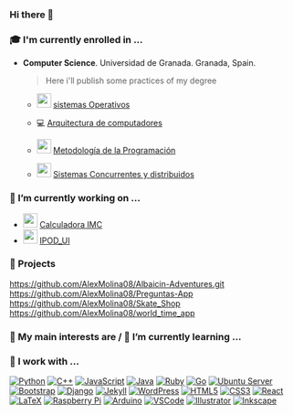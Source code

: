 ### Hi there 👋

<!--
**AlexMolina08/AlexMolina08** is a ✨ _special_ ✨ repository because its `README.md` (this file) appears on your GitHub profile.

Here are some ideas to get you started:

- 🔭 I’m currently working on ...
- 🌱 I’m currently learning ...
- 📫 How to reach me: ...
- 😄 Pronouns: ...
-->

### 🎓 I'm currently enrolled in ...

* **Computer Science**. Universidad de Granada. Granada, Spain.
  > Here i'll publish some practices of my degree
   
   * <img src="https://i2.wp.com/www.gladysgbegnedji.com/wp-content/uploads/2016/07/icono-engranaje-project-manager.png?fit=223%2C219&ssl=1" width="25" height="25">  [sistemas Operativos](https://github.com/AlexMolina08/Practicas_SO.git )
   
   
   * 💻  [Arquitectura de computadores](https://github.com/AlexMolina08/OPEN_MPIt)
   
   
   * <img src="https://cdn.icon-icons.com/icons2/145/PNG/256/memory_ram_hardware_21433.png" width="25" height="25">  [Metodología de la Programación](https://github.com/AlexMolina08/Metodologia-Programacion-UGR.git)
   
   
   * <img src="https://icon-library.com/images/parallel-icon/parallel-icon-10.jpg" width="25" height="25">  [Sistemas Concurrentes y distribuidos](https://github.com/AlexMolina08/Sistemas_Concurrentes_Distribuidos.git) 
   
  

### 🔭 I’m currently working on ...
*  <img src="https://emojipedia-us.s3.dualstack.us-west-1.amazonaws.com/thumbs/120/lg/57/pocket-calculator_1f5a9.png" width="25" height="25">  [Calculadora IMC](https://github.com/AlexMolina08/Calculadora_IMC.git)
*  <img src="http://www.myiconfinder.com/uploads/iconsets/256-256-cafaa6fde22359df59d31a4928f62193-ipod.png" width="25" height="25">  [IPOD_UI](https://github.com/AlexMolina08/ipod.git)

### 🔨 Projects
https://github.com/AlexMolina08/Albaicin-Adventures.git
https://github.com/AlexMolina08/Preguntas-App
https://github.com/AlexMolina08/Skate_Shop
https://github.com/AlexMolina08/world_time_app


### 💬 My main interests are / 🌱 I’m currently learning ...



### 👷 I work with ...

  [![Python](https://img.shields.io/badge/python-%233776ab.svg?&style=for-the-badge&logo=python&logoColor=white)](https://python.org) [![C++](https://img.shields.io/badge/c%2B%2B-%2300599c.svg?&style=for-the-badge&logo=c%2B%2B&logoColor=white)](https://isocpp.org) [![JavaScript](https://img.shields.io/badge/javascript-%23F7DF1E.svg?&style=for-the-badge&logo=javascript&logoColor=white)](https://developer.mozilla.org/docs/Web/JavaScript) [![Java](https://img.shields.io/badge/java-%23007396.svg?&style=for-the-badge&logo=java&logoColor=white)](https://java.com) [![Ruby](https://img.shields.io/badge/ruby-%23CC342D.svg?&style=for-the-badge&logo=ruby&logoColor=white)](https://ruby-lang.org) [![Go](https://img.shields.io/badge/go-%2300ADD8.svg?&style=for-the-badge&logo=go&logoColor=white)](https://golang.org) [![Ubuntu Server](https://img.shields.io/badge/ubuntu%20server-%23E95420.svg?&style=for-the-badge&logo=ubuntu&logoColor=white)](https://ubuntu.com/server) [![Bootstrap](https://img.shields.io/badge/bootstrap-%23563D7C.svg?&style=for-the-badge&logo=bootstrap&logoColor=white)](https://getbootstrap.com/) [![Django](https://img.shields.io/badge/django-%23092E20.svg?&style=for-the-badge&logo=django&logoColor=white)](https://djangoproject.com) [![Jekyll](https://img.shields.io/badge/jekyll-%23CC0000.svg?&style=for-the-badge&logo=jekyll&logoColor=white)](https://jekyllrb.com) [![WordPress](https://img.shields.io/badge/wordpress-%2321759B.svg?&style=for-the-badge&logo=wordpress&logoColor=white)](https://wordpress.org) [![HTML5](https://img.shields.io/badge/html5-%23E34F26.svg?&style=for-the-badge&logo=html5&logoColor=white)](https://developer.mozilla.org/docs/HTML/HTML5) [![CSS3](https://img.shields.io/badge/css3-%231572B6.svg?&style=for-the-badge&logo=css3&logoColor=white)](https://www.w3.org/Style/CSS) [![React](https://img.shields.io/badge/react-%2361DAFB.svg?&style=for-the-badge&logo=react&logoColor=white)](https://reactjs.org) [![LaTeX](https://img.shields.io/badge/latex-%23008080.svg?&style=for-the-badge&logo=latex&logoColor=white)](https://www.latex-project.org/) [![Raspberry Pi](https://img.shields.io/badge/raspberry%20pi-%23C51A4A.svg?&style=for-the-badge&logo=raspberry-pi&logoColor=white)](https://raspberrypi.org) [![Arduino](https://img.shields.io/badge/arduino-%2300979D.svg?&style=for-the-badge&logo=arduino&logoColor=white)](https://arduino.cc) [![VSCode](https://img.shields.io/badge/vscode-%23007ACC.svg?&style=for-the-badge&logo=visual-studio-code&logoColor=white)](https://code.visualstudio.com/) [![Illustrator](https://img.shields.io/badge/illustrator-%23FF9A00.svg?&style=for-the-badge&logo=adobe-illustrator&logoColor=white)](https://www.adobe.com/products/illustrator.html) [![Inkscape](https://img.shields.io/badge/inkscape-%23000000.svg?&style=for-the-badge&logo=inkscape&logoColor=white)](https://inkscape.org)
